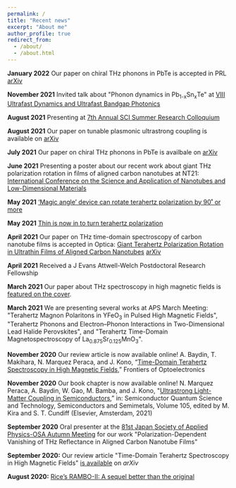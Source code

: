 ```yaml
---
permalink: /
title: "Recent news"
excerpt: "About me"
author_profile: true
redirect_from:
  - /about/
  - /about.html
---
```

**January 2022** Our paper on chiral THz phonons in PbTe is accepted in PRL [arXiv](https://arxiv.org/abs/2107.07616)

**November 2021** Invited talk about "Phonon dynamics in Pb<sub>1-x</sub>Sn<sub>x</sub>Te" at [VIII Ultrafast Dynamics and Ultrafast Bandgap Photonics](https://sites.google.com/a/georgetown.edu/ultrafast-dynamics-and-metastability/home-page/program?authuser=0)

**August 2021** Presenting at [7th Annual SCI Summer Research Colloquium](https://sci.rice.edu/colloquium/2021-colloquium)

**August 2021** Our paper on tunable plasmonic ultrastrong coupling is available on [arXiv](https://arxiv.org/abs/2108.02494)

**July 2021** Our paper on chiral THz phonons in PbTe is availbale on [arXiv](https://arxiv.org/abs/2107.07616)

**June 2021** Presenting a poster about our recent work about giant THz polarization rotation in films of aligned carbon nanotubes at NT21: [International Conference on the Science and Application of Nanotubes and Low-Dimensional Materials](https://nt21.dryfta.com/)

**May 2021** [‘Magic angle’ device can rotate terahertz polarization by 90˚ or more](https://physicsworld.com/a/magic-angle-device-can-rotate-terahertz-polarization-by-90%CB%9A-or-more/)

**May 2021** [Thin is now in to turn terahertz polarization](https://news.rice.edu/2021/05/20/thin-is-now-in-to-turn-terahertz-polarization/)

**April 2021** Our paper on THz time-domain spectroscopy of carbon nanotube films is accepted in Optica: [Giant Terahertz Polarization Rotation in Ultrathin Films of Aligned Carbon Nanotubes](https://doi.org/10.1364/OPTICA.422826) [arXiv](https://arxiv.org/abs/2104.03500)

**April 2021** Received a J Evans Attwell-Welch Postdoctoral Research Fellowship

**March 2021** Our paper about THz spectroscopy in high magnetic fields is [featured on the cover](https://link.springer.com/journal/12200/volumes-and-issues/14-1).

**March 2021** We are presenting several works at APS March Meeting: "Terahertz Magnon Polaritons in YFeO<sub>3</sub> in Pulsed High Magnetic Fields",  "Terahertz Phonons and Electron–Phonon Interactions in Two-Dimensional Lead Halide Perovskites", and "Terahertz Time-Domain Magnetospectroscopy of La<sub>0.875</sub>Sr<sub>0.125</sub>MnO<sub>3</sub>".

**November 2020** Our review article is now available online! A. Baydin, T. Makihara, N. Marquez Peraca, and J. Kono, “[Time-Domain Terahertz Spectroscopy in High Magnetic Fields](http://www.google.com/url?q=http%3A%2F%2Fjournal.hep.com.cn%2Ffoe%2FEN%2F10.1007%2Fs12200-020-1101-4&sa=D&sntz=1&usg=AFQjCNHVo9oLY3TRxMrmiO_GrV-UGfYQCg),” Frontiers of Optoelectronics

**November 2020** Our book chapter is now available online! N. Marquez Peraca, A. Baydin, W. Gao, M. Bamba, and J. Kono, "[Ultrastrong Light-Matter Coupling in Semiconductors](https://www.google.com/url?q=https%3A%2F%2Fauthors.elsevier.com%2Fa%2F1c5UJ_1riOyu7I&sa=D&sntz=1&usg=AFQjCNHX3T-RU6SeeHc4s_zkfJx9I_GEFg),” in: Semiconductor Quantum Science and Technology, Semiconductors and Semimetals, Volume 105, edited by M. Kira and S. T. Cundiff (Elsevier, Amsterdam, 2021)

**September 2020** Oral presenter at the [81st ](https://www.google.com/url?q=https%3A%2F%2Fmeeting.jsap.or.jp%2Fenglish&sa=D&sntz=1&usg=AFQjCNERp3mWNI_L3-QuAYixPw8XIBAHrg)[Japan Society of Applied Physics-OSA](https://www.google.com/url?q=https%3A%2F%2Fmeeting.jsap.or.jp%2Fenglish&sa=D&sntz=1&usg=AFQjCNERp3mWNI_L3-QuAYixPw8XIBAHrg)[ Autumn Meeting](https://www.google.com/url?q=https%3A%2F%2Fmeeting.jsap.or.jp%2Fenglish&sa=D&sntz=1&usg=AFQjCNERp3mWNI_L3-QuAYixPw8XIBAHrg) for our work "Polarization-Dependent Vanishing of THz Reflectance in Aligned Carbon Nanotube Films"

**September 2020:** Our review article "Time-Domain Terahertz Spectroscopy in High Magnetic Fields" [is available](https://arxiv.org/abs/2009.03359) on *arXiv*

**August 2020:** [Rice’s RAMBO-II: A sequel better than the original](http://news.rice.edu/2020/08/24/rices-rambo-ii-a-sequel-better-than-the-original-2/)
